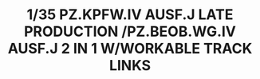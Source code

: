 ---
title: "1/35 PZ.KPFW.IV AUSF.J LATE PRODUCTION /PZ.BEOB.WG.IV AUSF.J 2 IN 1 W/WORKABLE TRACK LINKS "
price: 0
desc: ""
img_path: "/assets/img/RFM5033.jpg"
brand: AMMO
available: false
special_offer: false
new: false
soon: false
cat: "Plasticne-Makete"
subcat: "PM-RYE-FIELD-MODELS"
subsubcat: ""
sifra: "RFM5033"
---